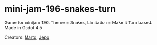 # mini-jam-196-snakes-turn

Game for minijam 196.  Theme = Snakes, Limitation = Make it Turn based. Made in Godot 4.5

Creators: [Marto](https://marto-makes-games.itch.io/), [Jepo](https://jepotastic.itch.io/)

